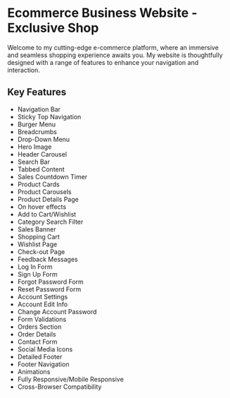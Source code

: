 # Ecommerce Business Website - Exclusive Shop

Welcome to my cutting-edge e-commerce platform, where an immersive and seamless shopping experience awaits you. My website is thoughtfully designed with a range of features to enhance your navigation and interaction.

## Key Features

-   Navigation Bar
-   Sticky Top Navigation
-   Burger Menu
-   Breadcrumbs
-   Drop-Down Menu
-   Hero Image
-   Header Carousel
-   Search Bar
-   Tabbed Content
-   Sales Countdown Timer
-   Product Cards
-   Product Carousels
-   Product Details Page
-   On hover effects
-   Add to Cart/Wishlist
-   Category Search Filter
-   Sales Banner
-   Shopping Cart
-   Wishlist Page
-   Check-out Page
-   Feedback Messages
-   Log In Form
-   Sign Up Form
-   Forgot Password Form
-   Reset Password Form
-   Account Settings
-   Account Edit Info
-   Change Account Password
-   Form Validations
-   Orders Section
-   Order Details
-   Contact Form
-   Social Media Icons
-   Detailed Footer
-   Footer Navigation
-   Animations
-   Fully Responsive/Mobile Responsive
-   Cross-Browser Compatibility
